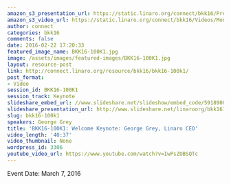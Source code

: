 ```yaml
---
amazon_s3_presentation_url: https://static.linaro.org/connect/bkk16/Presentations/Monday/BKK16-100K1.pdf
amazon_s3_video_url: https://static.linaro.org/connect/bkk16/Videos/Monday/BKK16-10K1%20GG%20Keynote.mp4
author: connect
categories: bkk16
comments: false
date: 2016-02-22 17:20:33
featured_image_name: BKK16-100K1.jpg
image: /assets/images/featured-images/BKK16-100K1.jpg
layout: resource-post
link: http://connect.linaro.org/resource/bkk16/bkk16-100k1/
post_format:
- Video
session_id: BKK16-100K1
session_track: Keynote
slideshare_embed_url: //www.slideshare.net/slideshow/embed_code/59189001
slideshare_presentation_url: http://www.slideshare.net/linaroorg/bkk16100k1-george-grey-linaro-ceo-opening-keynote
slug: bkk16-100k1
speakers: George Grey
title: 'BKK16-100K1: Welcome Keynote: George Grey, Linaro CEO'
video_length: '40:37'
video_thumbnail: None
wordpress_id: 3306
youtube_video_url: https://www.youtube.com/watch?v=IwPsZOBSQTc
---
```


Event Date: March 7, 2016
